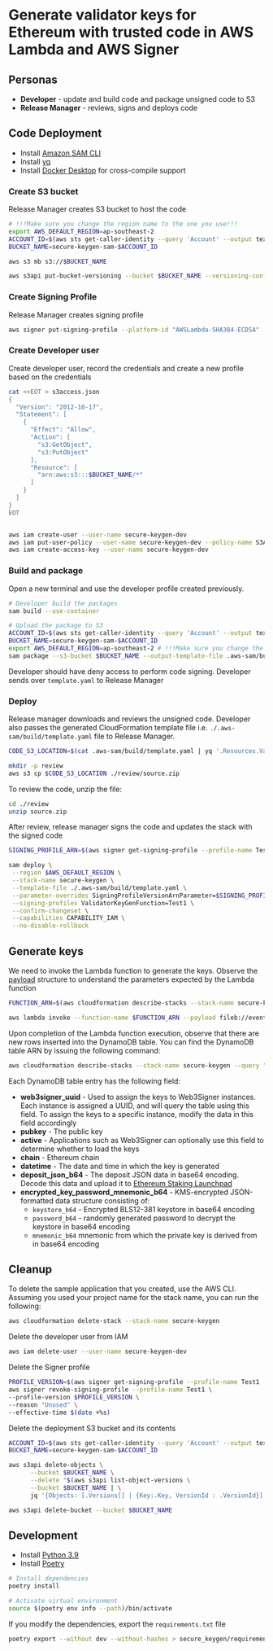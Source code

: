 # Generate validator keys for Ethereum with trusted code in AWS Lambda and AWS Signer

## Personas

* **Developer** - update and build code and package unsigned code to S3
* **Release Manager** - reviews, signs and deploys code

## Code Deployment

* Install [Amazon SAM CLI](https://docs.amazonaws.cn/en_us/serverless-application-model/latest/developerguide/install-sam-cli.html)
* Install [yq](https://github.com/mikefarah/yq/releases/tag/v4.30.4)
* Install [Docker Desktop](https://www.docker.com/products/docker-desktop/) for cross-compile support

### Create S3 bucket

Release Manager creates S3 bucket to host the code

```bash
# !!!Make sure you change the region name to the one you use!!!
export AWS_DEFAULT_REGION=ap-southeast-2
ACCOUNT_ID=$(aws sts get-caller-identity --query 'Account' --output text)
BUCKET_NAME=secure-keygen-sam-$ACCOUNT_ID

aws s3 mb s3://$BUCKET_NAME

aws s3api put-bucket-versioning --bucket $BUCKET_NAME --versioning-configuration MFADelete=Disabled,Status=Enabled
```

### Create Signing Profile

Release Manager creates signing profile

```bash
aws signer put-signing-profile --platform-id "AWSLambda-SHA384-ECDSA" --profile-name Test1
```

### Create Developer user

Create developer user, record the credentials and create a new profile based on the credentials

```bash
cat <<EOT > s3access.json
{
  "Version": "2012-10-17",
  "Statement": [
    {
      "Effect": "Allow",
      "Action": [
        "s3:GetObject",
        "s3:PutObject"
      ],
      "Resource": [
        "arn:aws:s3:::$BUCKET_NAME/*"
      ]
    }
  ]
}
EOT


aws iam create-user --user-name secure-keygen-dev
aws iam put-user-policy --user-name secure-keygen-dev --policy-name S3Access --policy-document file://s3access.json
aws iam create-access-key --user-name secure-keygen-dev
```

### Build and package

Open a new terminal and use the developer profile created previously.

```bash
# Developer build the packages
sam build --use-container

# Upload the package to S3
ACCOUNT_ID=$(aws sts get-caller-identity --query 'Account' --output text)
BUCKET_NAME=secure-keygen-sam-$ACCOUNT_ID
export AWS_DEFAULT_REGION=ap-southeast-2 # !!!Make sure you change the region name to the one you use!!!
sam package --s3-bucket $BUCKET_NAME --output-template-file .aws-sam/build/template.yaml --region $AWS_DEFAULT_REGION
```

Developer should have deny access to perform code signing. Developer sends over `template.yaml` to Release Manager

### Deploy

Release manager downloads and reviews the unsigned code. Developer also passes the generated CloudFormation template file i.e. `./.aws-sam/build/template.yaml` file to Release Manager.

```bash
CODE_S3_LOCATION=$(cat .aws-sam/build/template.yaml | yq '.Resources.ValidatorKeyGenFunction.Properties.CodeUri')

mkdir -p review
aws s3 cp $CODE_S3_LOCATION ./review/source.zip
```

To review the code, unzip the file:

```bash
cd ./review
unzip source.zip
```

After review, release manager signs the code and updates the stack with the signed code

```bash
SIGNING_PROFILE_ARN=$(aws signer get-signing-profile --profile-name Test1 --query profileVersionArn --output text)

sam deploy \
 --region $AWS_DEFAULT_REGION \
 --stack-name secure-keygen \
 --template-file ./.aws-sam/build/template.yaml \
 --parameter-overrides SigningProfileVersionArnParameter=$SIGNING_PROFILE_ARN \
 --signing-profiles ValidatorKeyGenFunction=Test1 \
 --confirm-changeset \
 --capabilities CAPABILITY_IAM \
 --no-disable-rollback
```

## Generate keys

We need to invoke the Lambda function to generate the keys. Observe the [payload](events/lambdaPayload.json) structure to understand the parameters expected by the Lambda function

```bash
FUNCTION_ARN=$(aws cloudformation describe-stacks --stack-name secure-keygen --query "Stacks[0].Outputs[?OutputKey=='ValidatorKeyGenFunction'].OutputValue" --output text)

aws lambda invoke --function-name $FUNCTION_ARN --payload fileb://events/lambdaPayload.json output.json
```

Upon completion of the Lambda function execution, observe that there are new rows inserted into the DynamoDB table. You can find the DynamoDB table ARN by issuing the following command:

```bash
aws cloudformation describe-stacks --stack-name secure-keygen --query "Stacks[0].Outputs[?OutputKey=='ValidatorKeysTable'].OutputValue" --output text
```

Each DynamoDB table entry has the following field:

* **web3signer_uuid** - Used to assign the keys to Web3Signer instances. Each instance is assigned a UUID, and will query the table using this field. To assign the keys to a specific instance, modify the data in this field accordingly
* **pubkey** - The public key
* **active** - Applications such as Web3Signer can optionally use this field to determine whether to load the keys
* **chain** - Ethereum chain
* **datetime** - The date and time in which the key is generated
* **deposit_json_b64** - The deposit JSON data in base64 encoding. Decode this data and upload it to [Ethereum Staking Launchpad](https://launchpad.ethereum.org)
* **encrypted_key_password_mnemonic_b64** - KMS-encrypted JSON-formatted data structure consisting of:
  * `keystore_b64` - Encrypted BLS12-381 keystore in base64 encoding
  * `password_b64` - randomly generated password to decrypt the keystore in base64 encoding
  * `mnemonic_b64` mnemonic from which the private key is derived from in base64 encoding

## Cleanup

To delete the sample application that you created, use the AWS CLI. Assuming you used your project name for the stack name, you can run the following:

```bash
aws cloudformation delete-stack --stack-name secure-keygen
```

Delete the developer user from IAM

```bash
aws iam delete-user --user-name secure-keygen-dev
```

Delete the Signer profile

```bash
PROFILE_VERSION=$(aws signer get-signing-profile --profile-name Test1 --query profileVersion --output text)
aws signer revoke-signing-profile --profile-name Test1 \
--profile-version $PROFILE_VERSION \
--reason "Unused" \
--effective-time $(date +%s)
```

Delete the deployment S3 bucket and its contents

```bash
ACCOUNT_ID=$(aws sts get-caller-identity --query 'Account' --output text)
BUCKET_NAME=secure-keygen-sam-$ACCOUNT_ID

aws s3api delete-objects \
      --bucket $BUCKET_NAME \
      --delete "$(aws s3api list-object-versions \
      --bucket $BUCKET_NAME | \
      jq '{Objects: [.Versions[] | {Key:.Key, VersionId : .VersionId}], Quiet: false}')"

aws s3api delete-bucket --bucket $BUCKET_NAME
```

## Development

* Install [Python 3.9](https://www.python.org/downloads/release/python-390/)
* Install [Poetry](https://python-poetry.org/docs/)

```bash
# Install dependencies
poetry install

# Activate virtual environment
source $(poetry env info --path)/bin/activate
```

If you modify the dependencies, export the `requirements.txt` file

```bash
poetry export --without dev --without-hashes > secure_keygen/requirements.txt
```
